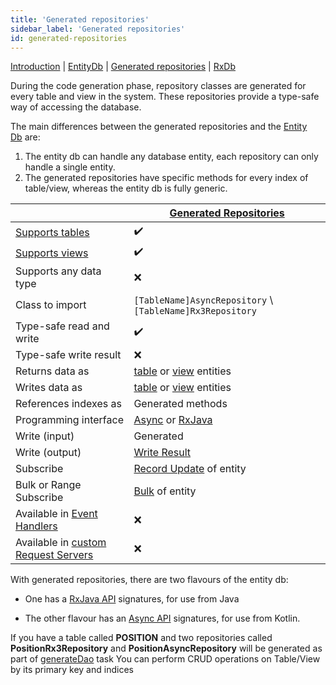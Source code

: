 ```yaml
---
title: 'Generated repositories'
sidebar_label: 'Generated repositories'
id: generated-repositories
---
```



[Introduction](/database/database-interface/database-interface/)  | [EntityDb](/database/database-interface/entity-db/) |  [Generated repositories](/database/database-interface/generated-repositories/) | [RxDb](/database/database-interface/rxdb/) 

During the code generation phase, repository classes are generated for every table and view in the system. These repositories provide a type-safe way of accessing the database.

The main differences between the generated repositories and the [Entity Db](/database/database-interface/entity-db/) are:

1. The entity db can handle any database entity, each repository can only handle a single entity.
2. The generated repositories have specific methods for every index of table/view, whereas the entity db is fully generic.

|  | [Generated Repositories](/database/database-interface/generated-repositories/) |
| --- |--------------------------------------------------------------------------------------------------------|
| [Supports tables](/database/data-types/table-entities/) | ✔️                                                                                                     |
| [Supports views](/database/data-types/views-entities/) | ✔️                                                                                                     |
| Supports any data type | ❌                                                                                                      |
| Class to import | `[TableName]AsyncRepository` \ `[TableName]Rx3Repository`                                              |
| Type-safe read and write | ✔️                                                                                                     |
| Type-safe write result | ❌                                                                                                      |
| Returns data as | [table](/database/data-types/table-entities/) or [view](/database/data-types/views-entities/) entities |
| Writes data as | [table](/database/data-types/table-entities/) or [view](/database/data-types/views-entities/) entities |
| References indexes as | Generated methods                                                                                      |
| Programming interface | [Async](/database/types-of-api/async/) or [RxJava](/database/types-of-api/rxjava/)                    |
| Write (input) | Generated                                                                                              |
| Write (output) | [Write Result](/database/helper-classes/write-result/#write-result)                                  |
| Subscribe | [Record Update](/database/helper-classes/subscription/record-update/#write-result) of entity                |
| Bulk or Range Subscribe | [Bulk](/database/helper-classes/subscription/bulk/) of entity                                          |
| Available in [Event Handlers](/getting-started/learn-the-basics/modules/inside-an-event-handler/) | ❌                                                                                                      |
| Available in [custom Request Servers](/server-modules/request-server/advanced/#custom-request-servers) | ❌                                                                                                      |

With generated repositories, there are two flavours of the entity db:

* One has a [RxJava API](/database/types-of-api/rxjava/) signatures, for use from Java

* The other flavour has an [Async API](/database/types-of-api/async/) signatures, for use from Kotlin.

If you have a table called **POSITION** and two repositories called **PositionRx3Repository** and **PositionAsyncRepository** will be generated as part of [generateDao](/database/fields-tables-views/genesisDao/) task
You can perform CRUD operations on Table/View by its primary key and indices
